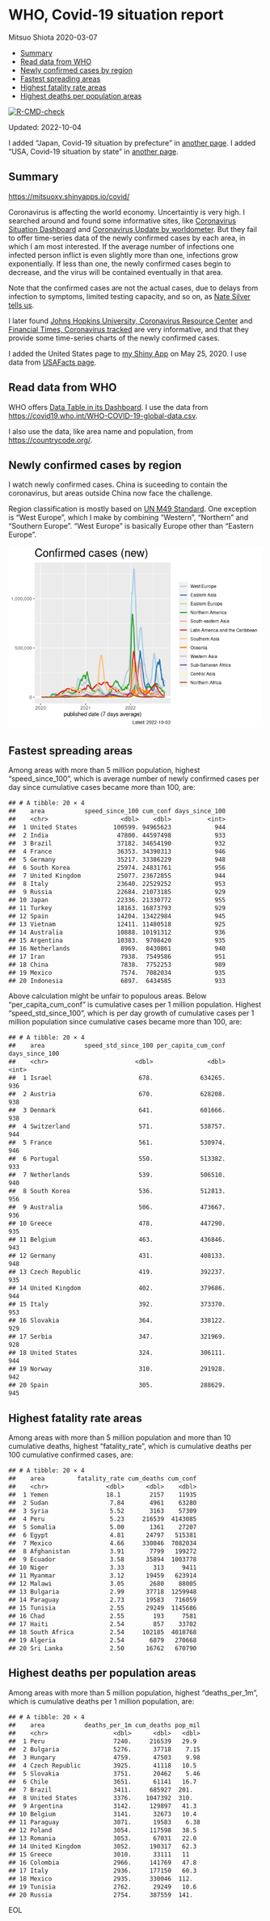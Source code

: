 WHO, Covid-19 situation report
================
Mitsuo Shiota
2020-03-07

-   <a href="#summary" id="toc-summary">Summary</a>
-   <a href="#read-data-from-who" id="toc-read-data-from-who">Read data from
    WHO</a>
-   <a href="#newly-confirmed-cases-by-region"
    id="toc-newly-confirmed-cases-by-region">Newly confirmed cases by
    region</a>
-   <a href="#fastest-spreading-areas"
    id="toc-fastest-spreading-areas">Fastest spreading areas</a>
-   <a href="#highest-fatality-rate-areas"
    id="toc-highest-fatality-rate-areas">Highest fatality rate areas</a>
-   <a href="#highest-deaths-per-population-areas"
    id="toc-highest-deaths-per-population-areas">Highest deaths per
    population areas</a>

<!-- badges: start -->

[![R-CMD-check](https://github.com/mitsuoxv/covid/actions/workflows/R-CMD-check.yaml/badge.svg)](https://github.com/mitsuoxv/covid/actions/workflows/R-CMD-check.yaml)
<!-- badges: end -->

Updated: 2022-10-04

I added “Japan, Covid-19 situation by prefecture” in [another
page](Japan.md). I added “USA, Covid-19 situation by state” in [another
page](USA.md).

## Summary

<https://mitsuoxv.shinyapps.io/covid/>

Coronavirus is affecting the world economy. Uncertaintiy is very high. I
searched around and found some informative sites, like [Coronavirus
Situation
Dashboard](https://who.maps.arcgis.com/apps/opsdashboard/index.html#/c88e37cfc43b4ed3baf977d77e4a0667)
and [Coronavirus Update by
worldometer](https://www.worldometers.info/coronavirus/). But they fail
to offer time-series data of the newly confirmed cases by each area, in
which I am most interested. If the average number of infections one
infected person inflict is even slightly more than one, infections grow
exponentially. If less than one, the newly confirmed cases begin to
decrease, and the virus will be contained eventually in that area.

Note that the confirmed cases are not the actual cases, due to delays
from infection to symptoms, limited testing capacity, and so on, as
[Nate Silver tells
us](https://fivethirtyeight.com/features/coronavirus-case-counts-are-meaningless/).

I later found [Johns Hopkins University, Coronavirus Resource
Center](https://coronavirus.jhu.edu/) and [Financial Times, Coronavirus
tracked](https://www.ft.com/content/a26fbf7e-48f8-11ea-aeb3-955839e06441)
are very informative, and that they provide some time-series charts of
the newly confirmed cases.

I added the United States page to [my Shiny
App](https://mitsuoxv.shinyapps.io/covid/) on May 25, 2020. I use data
from [USAFacts
page](https://usafacts.org/visualizations/coronavirus-covid-19-spread-map/).

## Read data from WHO

WHO offers [Data Table in its Dashboard](https://covid19.who.int/table).
I use the data from
<https://covid19.who.int/WHO-COVID-19-global-data.csv>.

I also use the data, like area name and population, from
<https://countrycode.org/>.

## Newly confirmed cases by region

I watch newly confirmed cases. China is suceeding to contain the
coronavirus, but areas outside China now face the challenge.

Region classification is mostly based on [UN M49
Standard](https://unstats.un.org/unsd/methodology/m49/). One exception
is “West Europe”, which I make by combining “Western”, “Northern” and
“Southern Europe”. “West Europe” is basically Europe other than “Eastern
Europe”.

![](README_files/figure-gfm/chart-1.png)<!-- -->

## Fastest spreading areas

Among areas with more than 5 million population, highest
“speed_since_100”, which is average number of newly confirmed cases per
day since cumulative cases became more than 100, are:

    ## # A tibble: 20 × 4
    ##    area           speed_since_100 cum_conf days_since_100
    ##    <chr>                    <dbl>    <dbl>          <int>
    ##  1 United States          100599. 94965623            944
    ##  2 India                   47800. 44597498            933
    ##  3 Brazil                  37182. 34654190            932
    ##  4 France                  36353. 34390313            946
    ##  5 Germany                 35217. 33386229            948
    ##  6 South Korea             25974. 24831761            956
    ##  7 United Kingdom          25077. 23672855            944
    ##  8 Italy                   23640. 22529252            953
    ##  9 Russia                  22684. 21073185            929
    ## 10 Japan                   22336. 21330772            955
    ## 11 Turkey                  18163. 16873793            929
    ## 12 Spain                   14204. 13422984            945
    ## 13 Vietnam                 12411. 11480518            925
    ## 14 Australia               10888. 10191312            936
    ## 15 Argentina               10383.  9708420            935
    ## 16 Netherlands              8969.  8430861            940
    ## 17 Iran                     7938.  7549586            951
    ## 18 China                    7838.  7752253            989
    ## 19 Mexico                   7574.  7082034            935
    ## 20 Indonesia                6897.  6434585            933

Above calculation might be unfair to populous areas. Below
“per_capita_cum_conf” is cumulative cases per 1 million population.
Highest “speed_std_since_100”, which is per day growth of cumulative
cases per 1 million population since cumulative cases became more than
100, are:

    ## # A tibble: 20 × 4
    ##    area           speed_std_since_100 per_capita_cum_conf days_since_100
    ##    <chr>                        <dbl>               <dbl>          <int>
    ##  1 Israel                        678.             634265.            936
    ##  2 Austria                       670.             628208.            938
    ##  3 Denmark                       641.             601666.            938
    ##  4 Switzerland                   571.             538757.            944
    ##  5 France                        561.             530974.            946
    ##  6 Portugal                      550.             513382.            933
    ##  7 Netherlands                   539.             506510.            940
    ##  8 South Korea                   536.             512813.            956
    ##  9 Australia                     506.             473667.            936
    ## 10 Greece                        478.             447290.            935
    ## 11 Belgium                       463.             436846.            943
    ## 12 Germany                       431.             408133.            948
    ## 13 Czech Republic                419.             392237.            935
    ## 14 United Kingdom                402.             379686.            944
    ## 15 Italy                         392.             373370.            953
    ## 16 Slovakia                      364.             338122.            929
    ## 17 Serbia                        347.             321969.            928
    ## 18 United States                 324.             306111.            944
    ## 19 Norway                        310.             291928.            942
    ## 20 Spain                         305.             288629.            945

## Highest fatality rate areas

Among areas with more than 5 million population and more than 10
cumulative deaths, highest “fatality_rate”, which is cumulative deaths
per 100 cumulative confirmed cases, are:

    ## # A tibble: 20 × 4
    ##    area         fatality_rate cum_deaths cum_conf
    ##    <chr>                <dbl>      <dbl>    <dbl>
    ##  1 Yemen                18.1        2157    11935
    ##  2 Sudan                 7.84       4961    63280
    ##  3 Syria                 5.52       3163    57309
    ##  4 Peru                  5.23     216539  4143085
    ##  5 Somalia               5.00       1361    27207
    ##  6 Egypt                 4.81      24797   515381
    ##  7 Mexico                4.66     330046  7082034
    ##  8 Afghanistan           3.91       7799   199272
    ##  9 Ecuador               3.58      35894  1003778
    ## 10 Niger                 3.33        313     9411
    ## 11 Myanmar               3.12      19459   623914
    ## 12 Malawi                3.05       2680    88005
    ## 13 Bulgaria              2.99      37718  1259948
    ## 14 Paraguay              2.73      19583   716059
    ## 15 Tunisia               2.55      29249  1145686
    ## 16 Chad                  2.55        193     7581
    ## 17 Haiti                 2.54        857    33702
    ## 18 South Africa          2.54     102185  4018768
    ## 19 Algeria               2.54       6879   270668
    ## 20 Sri Lanka             2.50      16762   670790

## Highest deaths per population areas

Among areas with more than 5 million population, highest
“deaths_per_1m”, which is cumulative deaths per 1 million population,
are:

    ## # A tibble: 20 × 4
    ##    area           deaths_per_1m cum_deaths pop_mil
    ##    <chr>                  <dbl>      <dbl>   <dbl>
    ##  1 Peru                   7240.     216539   29.9 
    ##  2 Bulgaria               5276.      37718    7.15
    ##  3 Hungary                4759.      47503    9.98
    ##  4 Czech Republic         3925.      41118   10.5 
    ##  5 Slovakia               3751.      20462    5.46
    ##  6 Chile                  3651.      61141   16.7 
    ##  7 Brazil                 3411.     685927  201.  
    ##  8 United States          3376.    1047392  310.  
    ##  9 Argentina              3142.     129897   41.3 
    ## 10 Belgium                3141.      32673   10.4 
    ## 11 Paraguay               3071.      19583    6.38
    ## 12 Poland                 3054.     117598   38.5 
    ## 13 Romania                3053.      67031   22.0 
    ## 14 United Kingdom         3052.     190317   62.3 
    ## 15 Greece                 3010.      33111   11   
    ## 16 Colombia               2966.     141769   47.8 
    ## 17 Italy                  2936.     177150   60.3 
    ## 18 Mexico                 2935.     330046  112.  
    ## 19 Tunisia                2762.      29249   10.6 
    ## 20 Russia                 2754.     387559  141.

EOL
